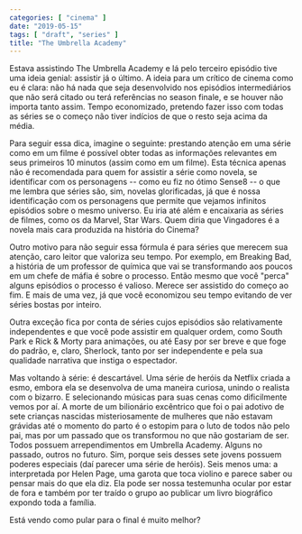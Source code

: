 ```yaml
---
categories: [ "cinema" ]
date: "2019-05-15"
tags: [ "draft", "series" ]
title: "The Umbrella Academy"
---
```

Estava assistindo The Umbrella Academy e lá pelo terceiro episódio
tive uma ideia genial: assistir já o último. A ideia para um crítico
de cinema como eu é clara: não há nada que seja desenvolvido nos
episódios intermediários que não será citado ou terá referências no
season finale, e se houver não importa tanto assim. Tempo economizado,
pretendo fazer isso com todas as séries se o começo não tiver indícios
de que o resto seja acima da média.

Para seguir essa dica, imagine o seguinte: prestando atenção em
uma série como em um filme é possível obter todas as informações
relevantes em seus primeiros 10 minutos (assim como em um filme). Esta
técnica apenas não é recomendada para quem for assistir a série
como novela, se identificar com os personagens -- como eu fiz no ótimo
Sense8 -- o que me lembra que séries são, sim, novelas glorificadas,
já que é nossa identificação com os personagens que permite que
vejamos infinitos episódios sobre o mesmo universo. Eu iria até além e
encaixaria as séries de filmes, como os da Marvel, Star Wars. Quem diria
que Vingadores é a novela mais cara produzida na história do Cinema?

Outro motivo para não seguir essa fórmula é para séries que
merecem sua atenção, caro leitor que valoriza seu tempo. Por exemplo,
em Breaking Bad, a história de um professor de química que vai se
transformando aos poucos em um chefe de máfia é sobre o processo. Então
mesmo que você "perca" alguns episódios o processo é valioso. Merece
ser assistido do começo ao fim. E mais de uma vez, já que você
economizou seu tempo evitando de ver séries bostas por inteiro.

Outra exceção fica por conta de séries cujos episódios são
relativamente independentes e que você pode assistir em qualquer
ordem, como South Park e Rick & Morty para animações, ou até Easy
por ser breve e que foge do padrão, e, claro, Sherlock, tanto por ser
independente e pela sua qualidade narrativa que instiga o espectador.

Mas voltando à série: é descartável. Uma série de heróis da Netflix
criada a esmo, embora ela se desenvolva de uma maneira curiosa, unindo
o realista com o bizarro. E selecionando músicas para suas cenas como
dificilmente vemos por aí. A morte de um bilionário excêntrico que
foi o pai adotivo de sete crianças nascidas misteriosamente de mulheres
que não estavam grávidas até o momento do parto é o estopim para o
luto de todos não pelo pai, mas por um passado que os transformou no
que não gostariam de ser. Todos possuem arrependimentos em Umbrella
Academy. Alguns no passado, outros no futuro. Sim, porque seis desses
sete jovens possuem poderes especiais (daí parecer uma série de
heróis). Seis menos uma: a interpretada por Helen Page, uma garota que
toca violino e parece saber ou pensar mais do que ela diz. Ela pode ser
nossa testemunha ocular por estar de fora e também por ter traído o
grupo ao publicar um livro biográfico expondo toda a família.

Está vendo como pular para o final é muito melhor?
